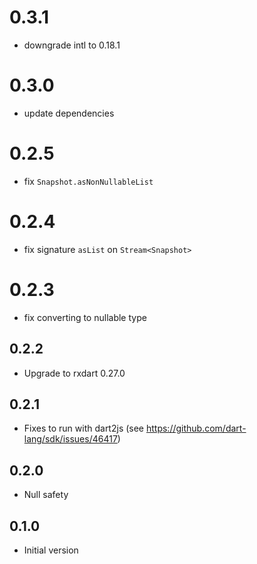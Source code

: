 # 0.3.1

- downgrade intl to 0.18.1

# 0.3.0

- update dependencies

# 0.2.5

- fix `Snapshot.asNonNullableList`

# 0.2.4

- fix signature `asList` on `Stream<Snapshot>`

# 0.2.3

- fix converting to nullable type

## 0.2.2

- Upgrade to rxdart 0.27.0

## 0.2.1

- Fixes to run with dart2js (see https://github.com/dart-lang/sdk/issues/46417)

## 0.2.0

- Null safety

## 0.1.0

- Initial version
